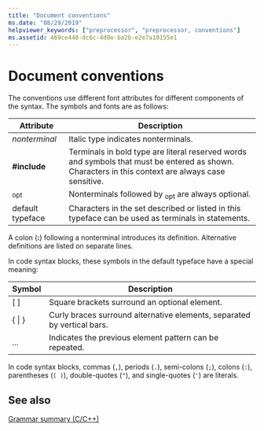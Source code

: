 ```yaml
---
title: "Document conventions"
ms.date: "08/29/2019"
helpviewer_keywords: ["preprocessor", "preprocessor, conventions"]
ms.assetid: 469ce448-dc6c-4d0e-ba2b-e2e7a10155e1
---
```

# Document conventions

The conventions use different font attributes for different components of the syntax. The symbols and fonts are as follows:

| Attribute | Description |
|---------------|-----------------|
| *nonterminal* | Italic type indicates nonterminals. |
| **#include** | Terminals in bold type are literal reserved words and symbols that must be entered as shown. Characters in this context are always case sensitive. |
| <sub>opt</sub> | Nonterminals followed by <sub>opt</sub> are always optional.|
| default typeface | Characters in the set described or listed in this typeface can be used as terminals in statements. |

A colon (**:**) following a nonterminal introduces its definition. Alternative definitions are listed on separate lines.

In code syntax blocks, these symbols in the default typeface have a special meaning:

| Symbol | Description |
|---|---|
| \[ ] | Square brackets surround an optional element. |
| { \| } | Curly braces surround alternative elements, separated by vertical bars. |
| ... | Indicates the previous element pattern can be repeated. |

In code syntax blocks, commas (`,`), periods (`.`), semi-colons (`;`), colons (`:`), parentheses (`( )`), double-quotes (`"`), and single-quotes (`'`) are literals.

## See also

[Grammar summary (C/C++)](../preprocessor/grammar-summary-c-cpp.md)
